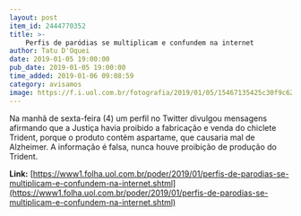 ```yaml
---
layout: post
item_id: 2444770352
title: >-
    Perfis de paródias se multiplicam e confundem na internet
author: Tatu D'Oquei
date: 2019-01-05 19:00:00
pub_date: 2019-01-05 19:00:00
time_added: 2019-01-06 09:08:59
category: avisamos
image: https://f.i.uol.com.br/fotografia/2019/01/05/15467135425c30f9c62298a_1546713542_3x2_md.jpg
---
```


Na manhã de sexta-feira (4) um perfil no Twitter divulgou mensagens afirmando que a Justiça havia proibido a fabricação e venda do chiclete Trident, porque o produto contém aspartame, que causaria mal de Alzheimer. A informação é falsa, nunca houve proibição de produção do Trident.

**Link:** [https://www1.folha.uol.com.br/poder/2019/01/perfis-de-parodias-se-multiplicam-e-confundem-na-internet.shtml](https://www1.folha.uol.com.br/poder/2019/01/perfis-de-parodias-se-multiplicam-e-confundem-na-internet.shtml)

